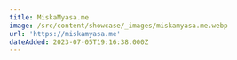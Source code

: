 ```yaml
---
title: MiskaMyasa.me
image: /src/content/showcase/_images/miskamyasa.me.webp
url: 'https://miskamyasa.me'
dateAdded: 2023-07-05T19:16:38.000Z
---
```


